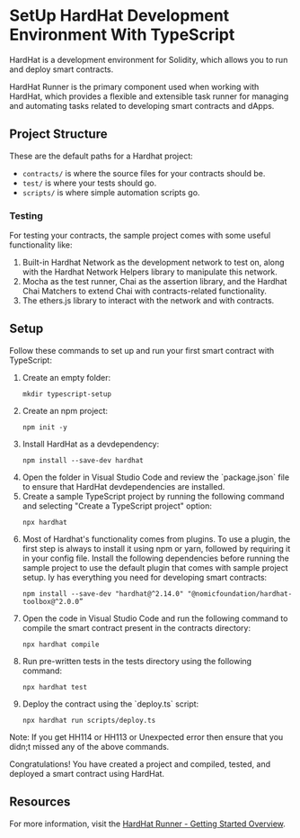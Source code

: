 <h1>SetUp HardHat Development Environment With TypeScript</h1>
<p>HardHat is a development environment for Solidity, which allows you to run and deploy smart contracts.</p> 
<p>HardHat Runner is the primary component used when working with HardHat, which provides a flexible and extensible task runner for managing and automating tasks related to developing smart contracts and dApps.</p>
<h2>Project Structure</h2>
<p>These are the default paths for a Hardhat project:</p>
<ul>
  <li><code>contracts/</code> is where the source files for your contracts should be.</li>
  <li><code>test/</code> is where your tests should go.</li>
  <li><code>scripts/</code> is where simple automation scripts go.</li>
</ul>
<h3>Testing</h3>
<p>For testing your contracts, the sample project comes with some useful functionality like:</p>
<ol>
  <li>Built-in Hardhat Network as the development network to test on, along with the Hardhat Network Helpers library to manipulate this network.</li>
  <li>Mocha as the test runner, Chai as the assertion library, and the Hardhat Chai Matchers to extend Chai with contracts-related functionality.</li>
  <li>The ethers.js library to interact with the network and with contracts.</li>
</ol>
<h2>Setup</h2>
<p>Follow these commands to set up and run your first smart contract with TypeScript:</p>
<ol>
  <li>Create an empty folder:</li>
  <pre><code>mkdir typescript-setup</code></pre>
  <li>Create an npm project:</li>
  <pre><code>npm init -y</code></pre>
  <li>Install HardHat as a devdependency:</li>
  <pre><code>npm install --save-dev hardhat</code></pre>
  <li>Open the folder in Visual Studio Code and review the `package.json` file to ensure that HardHat devdependencies are installed.</li>
  <li>Create a sample TypeScript project by running the following command and selecting "Create a TypeScript project" option:</li>
  <pre><code>npx hardhat</code></pre>
  <li>Most of Hardhat's functionality comes from plugins. To use a plugin, the first step is always to install it using npm or yarn, followed by requiring it in your config file. Install the following dependencies before running the sample project to use the default plugin that comes with sample project setup. Iy has everything you need for developing smart contracts:</li>
  <pre><code>npm install --save-dev "hardhat@^2.14.0" "@nomicfoundation/hardhat-toolbox@^2.0.0”</code></pre>
  <li>Open the code in Visual Studio Code and run the following command to compile the smart contract present in the contracts directory:</li>
  <pre><code>npx hardhat compile</code></pre>
  <li>Run pre-written tests in the tests directory using the following command:</li>
  <pre><code>npx hardhat test</code></pre>
  <li>Deploy the contract using the `deploy.ts` script:</li>
  <pre><code>npx hardhat run scripts/deploy.ts</code></pre>
</ol>
Note:  If you get HH114 or HH113 or Unexpected error then ensure that you didn;t missed any of the above commands.

<p>Congratulations! You have created a project and compiled, tested, and deployed a smart contract using HardHat.</p>
<h2>Resources</h2>
<p>For more information, visit the <a href="https://hardhat.org/hardhat-runner/docs/getting-started#overview">HardHat Runner - Getting Started Overview</a>.</p>
